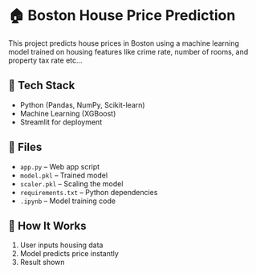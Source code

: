 # 🏠 Boston House Price Prediction

This project predicts house prices in Boston using a machine learning model trained on housing features like crime rate, number of rooms, and property tax rate etc...

## 🚀 Tech Stack
- Python (Pandas, NumPy, Scikit-learn)
- Machine Learning (XGBoost)
- Streamlit for deployment

## 📂 Files
- `app.py` – Web app script
- `model.pkl` – Trained model
- `scaler.pkl` – Scaling the model
- `requirements.txt` – Python dependencies
- `.ipynb` – Model training code

## 🧠 How It Works
1. User inputs housing data
2. Model predicts price instantly
3. Result shown 

